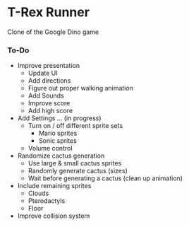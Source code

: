 # T-Rex Runner

Clone of the Google Dino game

### To-Do
- Improve presentation
  - Update UI
  - Add directions
  - Figure out proper walking animation
  - Add Sounds
  - Improve score
  - Add high score
- Add Settings ... (in progress)
  - Turn on / off different sprite sets
    - Mario sprites
    - Sonic sprites
  - Volume control
- Randomize cactus generation
  - Use large & small cactus sprites
  - Randomly generate cactus (sizes)
  - Wait before generating a cactus (clean up animation)
- Include remaining sprites
  - Clouds
  - Pterodactyls
  - Floor
- Improve collision system
